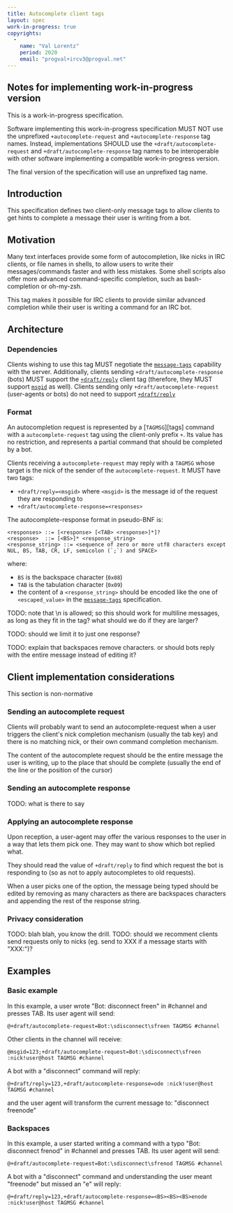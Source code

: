 ```yaml
---
title: Autocomplete client tags
layout: spec
work-in-progress: true
copyrights:
  -
    name: "Val Lorentz"
    period: 2020
    email: "progval+ircv3@progval.net"
---
```


## Notes for implementing work-in-progress version

This is a work-in-progress specification.

Software implementing this work-in-progress specification MUST NOT use the
unprefixed `+autocomplete-request` and `+autocomplete-response` tag names.
Instead, implementations SHOULD use the `+draft/autocomplete-request`
and `+draft/autocomplete-response` tag names to be interoperable with other
software implementing a compatible work-in-progress version.

The final version of the specification will use an unprefixed tag name.

## Introduction

This specification defines two client-only message tags to allow clients to get hints
to complete a message their user is writing from a bot.

## Motivation

Many text interfaces provide some form of autocompletion, like nicks in IRC clients,
or file names in shells, to allow users to write their messages/commands faster
and with less mistakes.
Some shell scripts also offer more advanced command-specific completion, such
as bash-completion or oh-my-zsh.

This tag makes it possible for IRC clients to provide similar advanced completion
while their user is writing a command for an IRC bot.

## Architecture

### Dependencies

Clients wishing to use this tag MUST negotiate the [`message-tags`](../extensions/message-tags.html) capability with the server.
Additionally, clients sending `+draft/autocomplete-response` (bots) MUST support the [`+draft/reply`](./reply.html) client tag
(therefore, they MUST support [`msgid`](../extensions/message-ids.html) as well).
Clients sending only `+draft/autocomplete-request` (user-agents or bots) do not need to support [`+draft/reply`](./reply.html)

### Format

An autocompletion request is represented by a [`TAGMSG`][tags] command with a `autocomplete-request` tag using the client-only prefix `+`.
Its value has no restriction, and represents a partial command that should be completed by a bot.

Clients receiving a `autocomplete-request` may reply with a `TAGMSG` whose target is the nick of the sender of the `autocomplete-request`.
It MUST have two tags:

* `+draft/reply=<msgid>` where `<msgid>` is the message id of the request they are responding to
* `+draft/autocomplete-response=<responses>`

The autocomplete-response format in pseudo-BNF is:

```
<responses> ::= [<response> [<TAB> <response>]*]?
<response>  ::= [<BS>]* <response_string>
<response_string> ::= <sequence of zero or more utf8 characters except NUL, BS, TAB, CR, LF, semicolon (`;`) and SPACE>
```

where:

* `BS` is the backspace character (`0x08`)
* `TAB` is the tabulation character (`0x09`)
* the content of a `<response_string>` should be encoded like the one of `<escaped_value>`
in the [`message-tags`](../extensions/message-tags.html) specification.

TODO: note that \n is allowed; so this should work for multiline messages,
as long as they fit in the tag? what should we do if they are larger?

TODO: should we limit it to just one response?

TODO: explain that backspaces remove characters. or should bots reply with the entire message instead of editing it?

## Client implementation considerations

This section is non-normative

### Sending an autocomplete request

Clients will probably want to send an autocomplete-request when a user triggers
the client's nick completion mechanism (usually the tab key) and there is no
matching nick, or their own command completion mechanism.

The content of the autocomplete request should be the entire message the user
is writing, up to the place that should be complete (usually the end of the line or
the position of the cursor)

### Sending an autocomplete response

TODO: what is there to say

### Applying an autocomplete response

Upon reception, a user-agent may offer the various responses to the user in a way
that lets them pick one.
They may want to show which bot replied what.

They should read the value of `+draft/reply` to find which request the bot is responding
to (so as not to apply autocompletes to old requests).

When a user picks one of the option, the message being typed should be edited by
removing as many characters as there are backspaces characters and appending
the rest of the response string.

### Privacy consideration

TODO: blah blah, you know the drill.
TODO: should we recomment clients send requests only to nicks (eg. send to XXX if a message starts with "XXX:")?

## Examples

### Basic example

In this example, a user wrote "Bot: disconnect freen" in #channel and presses TAB. Its user agent will send:

    @+draft/autocomplete-request=Bot:\sdisconnect\sfreen TAGMSG #channel

Other clients in the channel will receive:

    @msgid=123;+draft/autocomplete-request=Bot:\sdisconnect\sfreen :nick!user@host TAGMSG #channel

A bot with a "disconnect" command will reply:

    @+draft/reply=123,+draft/autocomplete-response=ode :nick!user@host TAGMSG #channel

and the user agent will transform the current message to: "disconnect freenode"

### Backspaces

In this example, a user started writing a command with a typo "Bot: disconnect frenod" in #channel and presses TAB. Its user agent will send:

    @+draft/autocomplete-request=Bot:\sdisconnect\sfrenod TAGMSG #channel

A bot with a "disconnect" command and understanding the user meant "freenode" but missed an "e" will reply:

    @+draft/reply=123,+draft/autocomplete-response=<BS><BS><BS>enode :nick!user@host TAGMSG #channel

